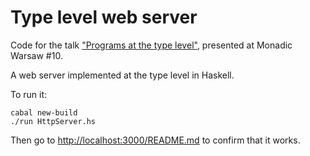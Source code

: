 # Type level web server

Code for the talk ["Programs at the type level"](https://www.youtube.com/watch?v=vOTwT5UThxQ), presented at Monadic Warsaw #10.

A web server implemented at the type level in Haskell.

To run it:

```
cabal new-build
./run HttpServer.hs
```

Then go to <http://localhost:3000/README.md> to confirm that it works.
